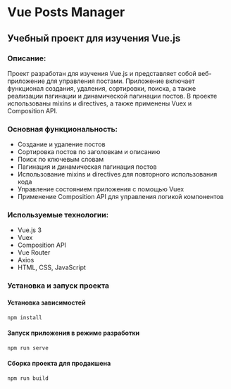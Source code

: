 # Vue Posts Manager
## Учебный проект для изучения Vue.js

### Описание: ###
Проект разработан для изучения Vue.js и представляет собой веб-приложение для управления постами. Приложение включает функционал создания, удаления, сортировки, поиска, а также реализации пагинации и динамической пагинации постов. В проекте использованы mixins и directives, а также применены Vuex и Composition API.

### Основная функциональность: ###
- Создание и удаление постов
- Сортировка постов по заголовкам и описанию
- Поиск по ключевым словам
- Пагинация и динамическая пагинация постов
- Использование mixins и directives для повторного использования кода
- Управление состоянием приложения с помощью Vuex
- Применение Composition API для управления логикой компонентов

### Используемые технологии: ###
- Vue.js 3
- Vuex
- Composition API
- Vue Router
- Axios
- HTML, CSS, JavaScript

### Установка и запуск проекта ###

#### Установка зависимостей
```
npm install
```

#### Запуск приложения в режиме разработки
```
npm run serve
```

#### Сборка проекта для продакшена
```
npm run build
```
